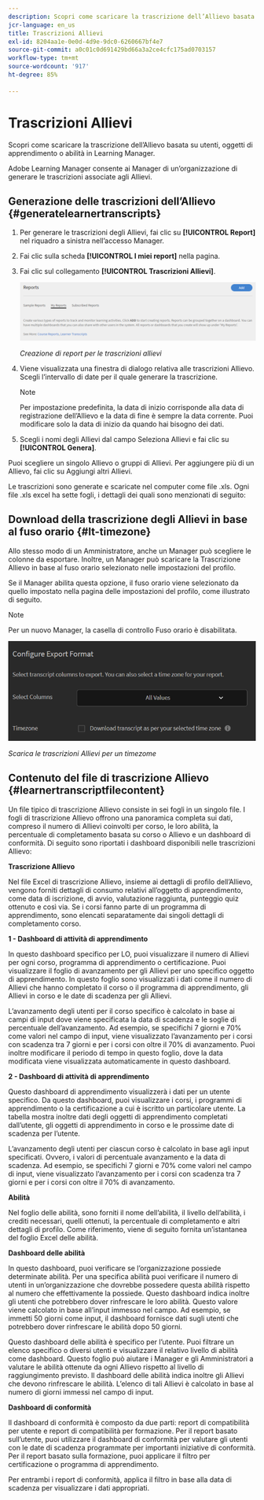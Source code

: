 ```yaml
---
description: Scopri come scaricare la trascrizione dell’Allievo basata su utenti, oggetti di apprendimento o abilità in Learning Manager.
jcr-language: en_us
title: Trascrizioni Allievi
exl-id: 8204aa1e-0e0d-4d9e-9dc0-6260667bf4e7
source-git-commit: a0c01c0d691429bd66a3a2ce4cfc175ad0703157
workflow-type: tm+mt
source-wordcount: '917'
ht-degree: 85%

---
```


# Trascrizioni Allievi

Scopri come scaricare la trascrizione dell’Allievo basata su utenti, oggetti di apprendimento o abilità in Learning Manager.

Adobe Learning Manager consente ai Manager di un’organizzazione di generare le trascrizioni associate agli Allievi.

## Generazione delle trascrizioni dell’Allievo {#generatelearnertranscripts}

1. Per generare le trascrizioni degli Allievi, fai clic su **[!UICONTROL Report]** nel riquadro a sinistra nell’accesso Manager.
1. Fai clic sulla scheda **[!UICONTROL I miei report]** nella pagina.
1. Fai clic sul collegamento **[!UICONTROL Trascrizioni Allievi]**.

   ![](assets/learner-transcripts.png)

   *Creazione di report per le trascrizioni allievi*

1. Viene visualizzata una finestra di dialogo relativa alle trascrizioni Allievo. Scegli l’intervallo di date per il quale generare la trascrizione.

   >[!NOTE]
   >
   >Per impostazione predefinita, la data di inizio corrisponde alla data di registrazione dell’Allievo e la data di fine è sempre la data corrente. Puoi modificare solo la data di inizio da quando hai bisogno dei dati.

1. Scegli i nomi degli Allievi dal campo Seleziona Allievi e fai clic su **[!UICONTROL Genera]**.

Puoi scegliere un singolo Allievo o gruppi di Allievi. Per aggiungere più di un Allievo, fai clic su Aggiungi altri Allievi.

Le trascrizioni sono generate e scaricate nel computer come file .xls. Ogni file .xls excel ha sette fogli, i dettagli dei quali sono menzionati di seguito:

## Download della trascrizione degli Allievi in base al fuso orario {#lt-timezone}

Allo stesso modo di un Amministratore, anche un Manager può scegliere le colonne da esportare. Inoltre, un Manager può scaricare la Trascrizione Allievo in base al fuso orario selezionato nelle impostazioni del profilo.

Se il Manager abilita questa opzione, il fuso orario viene selezionato da quello impostato nella pagina delle impostazioni del profilo, come illustrato di seguito.

>[!NOTE]
>
>Per un nuovo Manager, la casella di controllo Fuso orario è disabilitata.

![](assets/image030.png)

*Scarica le trascrizioni Allievi per un timezome*

## Contenuto del file di trascrizione Allievo {#learnertranscriptfilecontent}

Un file tipico di trascrizione Allievo consiste in sei fogli in un singolo file. I fogli di trascrizione Allievo offrono una panoramica completa sui dati, compreso il numero di Allievi coinvolti per corso, le loro abilità, la percentuale di completamento basata su corso o Allievo e un dashboard di conformità. Di seguito sono riportati i dashboard disponibili nelle trascrizioni Allievo:

**Trascrizione Allievo**

Nel file Excel di trascrizione Allievo, insieme ai dettagli di profilo dell’Allievo, vengono forniti dettagli di consumo relativi all’oggetto di apprendimento, come data di iscrizione, di avvio, valutazione raggiunta, punteggio quiz ottenuto e così via. Se i corsi fanno parte di un programma di apprendimento, sono elencati separatamente dai singoli dettagli di completamento corso.

**1 - Dashboard di attività di apprendimento**

In questo dashboard specifico per LO, puoi visualizzare il numero di Allievi per ogni corso, programma di apprendimento o certificazione. Puoi visualizzare il foglio di avanzamento per gli Allievi per uno specifico oggetto di apprendimento. In questo foglio sono visualizzati i dati come il numero di Allievi che hanno completato il corso o il programma di apprendimento, gli Allievi in corso e le date di scadenza per gli Allievi.

L’avanzamento degli utenti per il corso specifico è calcolato in base ai campi di input dove viene specificata la data di scadenza e le soglie di percentuale dell’avanzamento. Ad esempio, se specifichi 7 giorni e 70% come valori nel campo di input, viene visualizzato l’avanzamento per i corsi con scadenza tra 7 giorni e per i corsi con oltre il 70% di avanzamento. Puoi inoltre modificare il periodo di tempo in questo foglio, dove la data modificata viene visualizzata automaticamente in questo dashboard.

**2 - Dashboard di attività di apprendimento**

Questo dashboard di apprendimento visualizzerà i dati per un utente specifico. Da questo dashboard, puoi visualizzare i corsi, i programmi di apprendimento o la certificazione a cui è iscritto un particolare utente. La tabella mostra inoltre dati degli oggetti di apprendimento completati dall’utente, gli oggetti di apprendimento in corso e le prossime date di scadenza per l’utente.

L’avanzamento degli utenti per ciascun corso è calcolato in base agli input specificati. Ovvero, i valori di percentuale avanzamento e la data di scadenza. Ad esempio, se specifichi 7 giorni e 70% come valori nel campo di input, viene visualizzato l’avanzamento per i corsi con scadenza tra 7 giorni e per i corsi con oltre il 70% di avanzamento.

**Abilità**

Nel foglio delle abilità, sono forniti il nome dell’abilità, il livello dell’abilità, i crediti necessari, quelli ottenuti, la percentuale di completamento e altri dettagli di profilo. Come riferimento, viene di seguito fornita un’istantanea del foglio Excel delle abilità.

**Dashboard delle abilità**

In questo dashboard, puoi verificare se l’organizzazione possiede determinate abilità. Per una specifica abilità puoi verificare il numero di utenti in un’organizzazione che dovrebbe possedere questa abilità rispetto al numero che effettivamente la possiede. Questo dashboard indica inoltre gli utenti che potrebbero dover rinfrescare le loro abilità. Questo valore viene calcolato in base all’input immesso nel campo. Ad esempio, se immetti 50 giorni come input, il dashboard fornisce dati sugli utenti che potrebbero dover rinfrescare le abilità dopo 50 giorni.

Questo dashboard delle abilità è specifico per l’utente. Puoi filtrare un elenco specifico o diversi utenti e visualizzare il relativo livello di abilità come dashboard. Questo foglio può aiutare i Manager e gli Amministratori a valutare le abilità ottenute da ogni Allievo rispetto al livello di raggiungimento previsto. Il dashboard delle abilità indica inoltre gli Allievi che devono rinfrescare le abilità. L’elenco di tali Allievi è calcolato in base al numero di giorni immessi nel campo di input.

**Dashboard di conformità**

Il dashboard di conformità è composto da due parti: report di compatibilità per utente e report di compatibilità per formazione. Per il report basato sull’utente, puoi utilizzare il dashboard di conformità per valutare gli utenti con le date di scadenza programmate per importanti iniziative di conformità. Per il report basato sulla formazione, puoi applicare il filtro per certificazione o programma di apprendimento.

Per entrambi i report di conformità, applica il filtro in base alla data di scadenza per visualizzare i dati appropriati.
